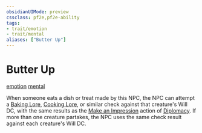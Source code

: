 ```yaml
---
obsidianUIMode: preview
cssclass: pf2e,pf2e-ability
tags:
- trait/emotion
- trait/mental
aliases: ["Butter Up"]
---
```

# Butter Up
[emotion](../traits/emotion.md)  [mental](../traits/mental.md)  

When someone eats a dish or treat made by this NPC, the NPC can attempt a [Baking Lore](../../compendium/skills.md#Lore), [Cooking Lore](../../compendium/skills.md#Lore), or similar check against that creature's Will DC, with the same results as the [Make an Impression](../actions/make-an-impression.md) action of [Diplomacy](../../compendium/skills.md#Diplomacy). If more than one creature partakes, the NPC uses the same check result against each creature's Will DC.